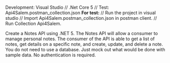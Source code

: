 Development: Visual Studio
// .Net Core 5
// Test: Api4Salem.postman_collection.json
**For test:**
// Run the project in visual studio
// Import Api4Salem.postman_collection.json in postman client.
// Run Collection Api4Salem.


Create a Notes API using .NET 5.
The Notes API will allow a consumer to manage personal notes.
The consumer of the API is able to get a list of notes, get details on a specific note, and create, update, and delete a note.
You do not need to use a database. Just mock out what would be done with sample data.
No authentication is required.
